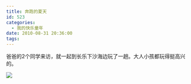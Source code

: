 ```yaml
---
title: 奔跑的夏天
id: 523
categories:
  - 我的快乐童年
date: 2010-08-31 20:36:00
tags:
---
```


爸爸的2个同学来访，就一起到长乐下沙海边玩了一趟。大人小孩都玩得挺高兴的。

![](http://www.candreams.com/images/2011/08/benpaodexiatian.jpg)
<div style="position: absolute; display: none; z-index: 9999;" id="livemargins_control">![](chrome://livemargins/skin/monitor-background-horizontal.png)	![](chrome://livemargins/skin/monitor-background-vertical.png)	![](chrome://livemargins/skin/monitor-play-button.png)</div>